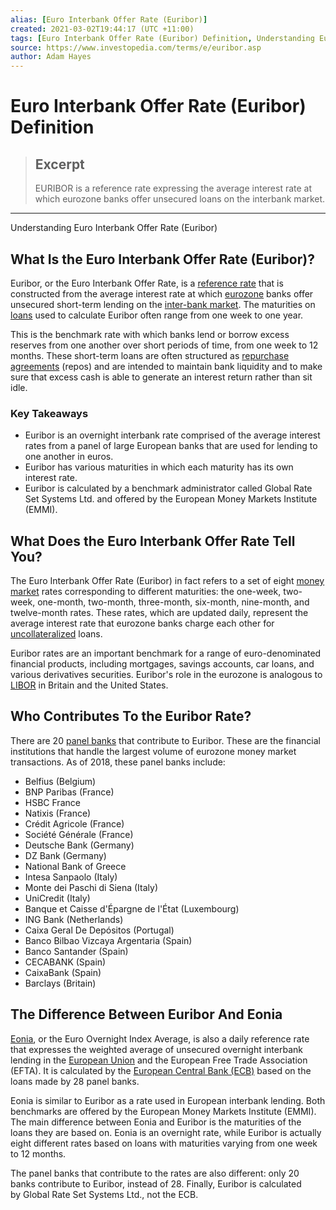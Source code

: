 ```yaml
---
alias: [Euro Interbank Offer Rate (Euribor)]
created: 2021-03-02T19:44:17 (UTC +11:00)
tags: [Euro Interbank Offer Rate (Euribor) Definition, Understanding Euro Interbank Offer Rate (Euribor)]
source: https://www.investopedia.com/terms/e/euribor.asp
author: Adam Hayes
---
```


# Euro Interbank Offer Rate (Euribor) Definition

> ## Excerpt
> EURIBOR is a reference rate expressing the average interest rate at which eurozone banks offer unsecured loans on the interbank market.

---

Understanding Euro Interbank Offer Rate (Euribor)
## What Is the Euro Interbank Offer Rate (Euribor)?

Euribor, or the Euro Interbank Offer Rate, is a [reference rate](https://www.investopedia.com/terms/r/referencerate.asp) that is constructed from the average interest rate at which [eurozone](https://www.investopedia.com/terms/e/eurozone.asp) banks offer unsecured short-term lending on the [inter-bank market](https://www.investopedia.com/terms/i/interbankmarket.asp). The maturities on [loans](https://www.investopedia.com/terms/l/loan.asp) used to calculate Euribor often range from one week to one year.

This is the benchmark rate with which banks lend or borrow excess reserves from one another over short periods of time, from one week to 12 months. These short-term loans are often structured as [repurchase agreements](https://www.investopedia.com/terms/r/repurchaseagreement.asp) (repos) and are intended to maintain bank liquidity and to make sure that excess cash is able to generate an interest return rather than sit idle.

### Key Takeaways

-   Euribor is an overnight interbank rate comprised of the average interest rates from a panel of large European banks that are used for lending to one another in euros.
-   Euribor has various maturities in which each maturity has its own interest rate.
-   Euribor is calculated by a benchmark administrator called Global Rate Set Systems Ltd. and offered by the European Money Markets Institute (EMMI).

## What Does the Euro Interbank Offer Rate Tell You?

The Euro Interbank Offer Rate (Euribor) in fact refers to a set of eight [money market](https://www.investopedia.com/terms/m/moneymarket.asp) rates corresponding to different maturities: the one-week, two-week, one-month, two-month, three-month, six-month, nine-month, and twelve-month rates. These rates, which are updated daily, represent the average interest rate that eurozone banks charge each other for [uncollateralized](https://www.investopedia.com/terms/c/collateral.asp) loans.

Euribor rates are an important benchmark for a range of euro-denominated financial products, including mortgages, savings accounts, car loans, and various derivatives securities. Euribor's role in the eurozone is analogous to [LIBOR](https://www.investopedia.com/terms/l/libor.asp) in Britain and the United States.

## Who Contributes To the Euribor Rate?

There are 20 [panel banks](https://www.investopedia.com/trading-instruments-4427763) that contribute to Euribor. These are the financial institutions that handle the largest volume of eurozone money market transactions. As of 2018, these panel banks include:

-   Belfius (Belgium)
-   BNP Paribas (France)
-   HSBC France
-   Natixis (France)
-   Crédit Agricole (France)
-   Société Générale (France)
-   Deutsche Bank (Germany)
-   DZ Bank (Germany)
-   National Bank of Greece
-   Intesa Sanpaolo (Italy)
-   Monte dei Paschi di Siena (Italy)
-   UniCredit (Italy)
-   Banque et Caisse d'Épargne de l'État (Luxembourg)
-   ING Bank (Netherlands)
-   Caixa Geral De Depósitos (Portugal)
-   Banco Bilbao Vizcaya Argentaria (Spain)
-   Banco Santander (Spain)
-   CECABANK (Spain)
-   CaixaBank (Spain)
-   Barclays (Britain)

## The Difference Between Euribor And Eonia

[Eonia](https://www.investopedia.com/terms/e/eonia.asp), or the Euro Overnight Index Average, is also a daily reference rate that expresses the weighted average of unsecured overnight interbank lending in the [European Union](https://www.investopedia.com/terms/e/europeanunion.asp) and the European Free Trade Association (EFTA). It is calculated by the [European Central Bank (ECB)](https://www.investopedia.com/terms/e/europeancentralbank.asp) based on the loans made by 28 panel banks.

Eonia is similar to Euribor as a rate used in European interbank lending. Both benchmarks are offered by the European Money Markets Institute (EMMI). The main difference between Eonia and Euribor is the maturities of the loans they are based on. Eonia is an overnight rate, while Euribor is actually eight different rates based on loans with maturities varying from one week to 12 months.

The panel banks that contribute to the rates are also different: only 20 banks contribute to Euribor, instead of 28. Finally, Euribor is calculated by Global Rate Set Systems Ltd., not the ECB.
